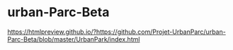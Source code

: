 # urban-Parc-Beta
https://htmlpreview.github.io/?https://github.com/Projet-UrbanParc/urban-Parc-Beta/blob/master/UrbanPark/index.html
